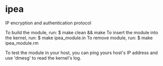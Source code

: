 # ipea
IP encryption and authentication protocol

To build the module, run:   $ make clean && make
To insert the module into the kernel, run:    $ make ipea_module.in
To remove module, run:    $ make ipea_module.rm
  
To test the module in your host, you can ping yours host's IP address and use 'dmesg' to read the kernel's log.
